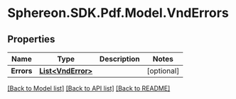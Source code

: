 # Sphereon.SDK.Pdf.Model.VndErrors
## Properties

Name | Type | Description | Notes
------------ | ------------- | ------------- | -------------
**Errors** | [**List&lt;VndError&gt;**](VndError.md) |  | [optional] 

[[Back to Model list]](../README.md#documentation-for-models) [[Back to API list]](../README.md#documentation-for-api-endpoints) [[Back to README]](../README.md)

